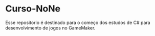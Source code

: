 # Curso-NoNe
Esse repositorio é destinado para o começo dos estudos de C# para desenvolvimento de jogos no GameMaker.
